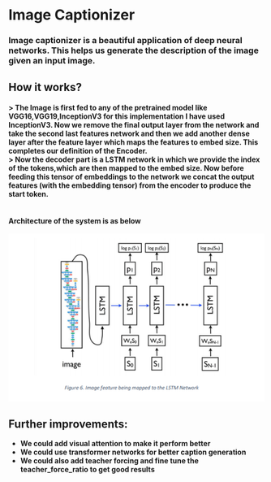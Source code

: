 # Image Captionizer
### Image captionizer is a beautiful application of deep neural networks. This helps us generate the description of the image given an input image.<br>

## How it works?
#### > The Image is first fed to any of the pretrained model like VGG16,VGG19,InceptionV3 for this implementation I have used InceptionV3. Now we remove the final output layer from the network and take the second last features network and then we add another dense layer after the feature layer which maps the features to embed size. This completes our definition of the Encoder.<br>> Now the decoder part is a LSTM network in which we provide the index of the tokens,which are then mapped to the embed size. Now before feeding this tensor of embeddings to the network we concat the output features (with the embedding tensor) from the encoder to produce the start token.
<br/>
<b>
    Architecture of the system is as below<br/>
</br>
<kbd>
<img src = "https://github.com/jenilgandhi2111/Image-Captionizer/blob/master/Assets/Diagram.png">
</kbd>

## Further improvements:
<ul>
<li>We could add visual attention to make it perform better</li>
<li>We could use transformer networks for better caption generation</li>
<li>We could also add teacher forcing and fine tune the teacher_force_ratio to get good results</li>
</ul>